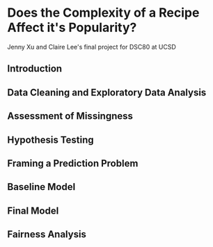 # Does the Complexity of a Recipe Affect it's Popularity?
Jenny Xu and Claire Lee's final project for DSC80 at UCSD

## Introduction

## Data Cleaning and Exploratory Data Analysis

## Assessment of Missingness

## Hypothesis Testing

## Framing a Prediction Problem

## Baseline Model

## Final Model

## Fairness Analysis